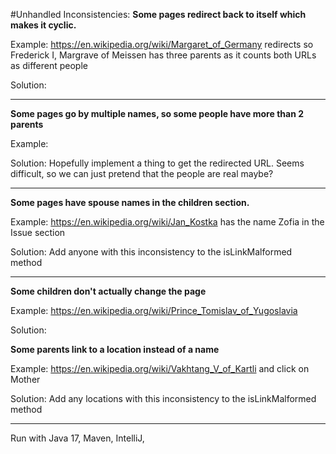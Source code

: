 #Unhandled Inconsistencies:
**Some pages redirect back to itself which makes it cyclic.**

Example: https://en.wikipedia.org/wiki/Margaret_of_Germany redirects so Frederick I, Margrave of Meissen has three parents as it counts both URLs as different people

Solution:

---
**Some pages go by multiple names, so some people have more than 2 parents**

Example:

Solution: Hopefully implement a thing to get the redirected URL. Seems difficult, so we can just pretend that the people are real maybe?

---
**Some pages have spouse names in the children section.**

Example: https://en.wikipedia.org/wiki/Jan_Kostka has the name Zofia in the Issue section

Solution: Add anyone with this inconsistency to the isLinkMalformed method

---
**Some children don't actually change the page**

Example: https://en.wikipedia.org/wiki/Prince_Tomislav_of_Yugoslavia

Solution: 

**Some parents link to a location instead of a name**

Example: https://en.wikipedia.org/wiki/Vakhtang_V_of_Kartli and click on Mother

Solution: Add any locations with this inconsistency to the isLinkMalformed method

---


Run with Java 17, Maven, IntelliJ, 
